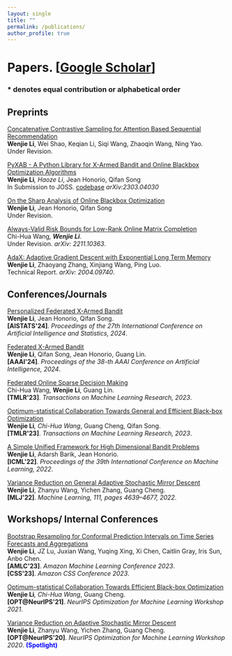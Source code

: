 ```yaml
---
layout: single
title: ""
permalink: /publications/
author_profile: true
---
```

# <i class="fa fa-fw fa-paste"></i> Papers. [[Google Scholar](https://scholar.google.com/citations?user=4jlUpjEAAAAJ&hl=en)] #


### * denotes equal contribution or alphabetical order


## Preprints

[Concatenative Contrastive Sampling for Attention Based Sequential Recommendation]()\
**Wenjie Li**, Wei Shao, Keqian Li, Siqi Wang, Zhaoqin Wang, Ning Yao. \
Under Revision. 

[PyXAB - A Python Library for X-Armed Bandit and Online Blackbox Optimization Algorithms](https://williamlwj.github.io/About//publications/PyXAB)\
**Wenjie Li**<sup>*</sup>, Haoze Li<sup>*</sup>, Jean Honorio, Qifan Song\
In Submission to JOSS. [codebase](https://github.com/WilliamLwj/PyXAB) _arXiv:2303.04030_


[On the Sharp Analysis of Online Blackbox Optimization]()\
**Wenjie Li**, Jean Honorio, Qifan Song\
Under Revision. 

[Always-Valid Risk Bounds for Low-Rank Online Matrix Completion](https://williamlwj.github.io/About//publications/always_valid)\
Chi-Hua Wang<sup>*</sup>, **Wenjie Li**<sup>*</sup>. \
Under Revision.  _arXiv: 2211.10363_.


[AdaX: Adaptive Gradient Descent with Exponential Long Term Memory](https://williamlwj.github.io/About//publications/AdaX)\
**Wenjie Li**, Zhaoyang Zhang, Xinjiang Wang, Ping Luo. \
Technical Report. _arXiv: 2004.09740_. 

## Conferences/Journals


[Personalized Federated X-Armed Bandit](https://williamlwj.github.io/About//publications/PF-X)\
**Wenjie Li**, Jean Honorio, Qifan Song. \
**[AISTATS'24]**. _Proceedings of the 27th International Conference on Artificial Intelligence and Statistics, 2024_.



[Federated X-Armed Bandit](https://williamlwj.github.io/About//publications/Fed-X)\
**Wenjie Li**, Qifan Song, Jean Honorio, Guang Lin. \
**[AAAI'24]**. _Proceedings of the 38-th AAAI Conference on Artificial Intelligence, 2024_.

[Federated Online Sparse Decision Making](https://williamlwj.github.io/About//publications/Fed-LASSO)\
Chi-Hua Wang, **Wenjie Li**, Guang Lin. \
**[TMLR'23]**. _Transactions on Machine Learning Research, 2023_.


[Optimum-statistical Collaboration Towards General and Efficient Black-box Optimization](https://williamlwj.github.io/About//publications/VHCT)\
**Wenjie Li**<sup>*</sup>, Chi-Hua Wang<sup>*</sup>, Guang Cheng, Qifan Song. \
**[TMLR'23]**. _Transactions on Machine Learning Research, 2023_.


[A Simple Unified Framework for High Dimensional Bandit Problems](https://williamlwj.github.io/About//publications/Bandit_framework)\
**Wenjie Li**, Adarsh Barik, Jean Honorio. \
**[ICML'22]**. _Proceedings of the 39th International Conference on Machine Learning, 2022_.


[Variance Reduction on General Adaptive Stochastic Mirror Descent](https://williamlwj.github.io/About//publications/SVRGMD)\
**Wenjie Li**, Zhanyu Wang, Yichen Zhang, Guang Cheng. \
**[MLJ'22]**. _Machine Learning, 111, pages 4639–4677, 2022_.




## Workshops/ Internal Conferences

[Bootstrap Resampling for Conformal Prediction Intervals on Time Series Forecasts and Aggregations]()\
**Wenjie Li**, JZ Lu, Juxian Wang, Yuqing Xing, Xi Chen, Caitlin Gray, Iris Sun, Anbo Chen. \
**[AMLC'23]**. _Amazon Machine Learning Conference 2023_.\
**[CSS'23]**. _Amazon CSS Conference 2023_.


[Optimum-statistical Collaboration Towards Efficient Black-box Optimization](https://williamlwj.github.io/About//publications/VHCT)\
**Wenjie Li**<sup>*</sup>, Chi-Hua Wang<sup>*</sup>, Guang Cheng. \
**[OPT@NeurIPS'21]**. _NeurIPS Optimization for Machine Learning Workshop 2021_.


[Variance Reduction on Adaptive Stochastic Mirror Descent](https://williamlwj.github.io/About//publications/SVRGMD)\
**Wenjie Li**, Zhanyu Wang, Yichen Zhang, Guang Cheng. \
**[OPT@NeurIPS'20]**. _NeurIPS Optimization for Machine Learning Workshop 2020_. <span style="color:blue"> <b> (Spotlight) </b> </span>
